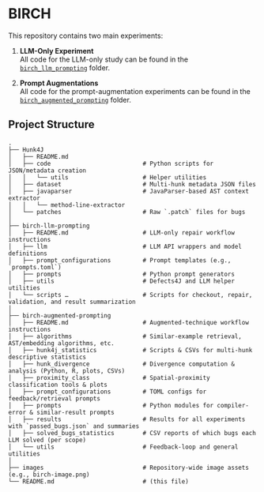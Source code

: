 # BIRCH

This repository contains two main experiments:

1. **LLM-Only Experiment**  
   All code for the LLM-only study can be found in the  
   [`birch_llm_prompting`](./birch_llm_prompting) folder.

2. **Prompt Augmentations**  
   All code for the prompt-augmentation experiments can be found in the  
   [`birch_augmented_prompting`](./birch_augmented_prompting) folder.

## Project Structure
```
.
├── Hunk4J
│   ├── README.md
│   ├── code                          # Python scripts for JSON/metadata creation
│   │   └── utils                     # Helper utilities
│   ├── dataset                       # Multi-hunk metadata JSON files
│   ├── javaparser                    # JavaParser-based AST context extractor
│   │   └── method-line-extractor
│   └── patches                       # Raw `.patch` files for bugs
│
├── birch-llm-prompting
│   ├── README.md                     # LLM-only repair workflow instructions
│   ├── llm                           # LLM API wrappers and model definitions
│   ├── prompt_configurations         # Prompt templates (e.g., `prompts.toml`)
│   ├── prompts                       # Python prompt generators
│   ├── utils                         # Defects4J and LLM helper utilities
│   └── scripts …                     # Scripts for checkout, repair, validation, and result summarization
│
├── birch-augmented-prompting
│   ├── README.md                     # Augmented-technique workflow instructions
│   ├── algorithms                    # Similar-example retrieval, AST/embedding algorithms, etc.
│   ├── hunk4j_statistics             # Scripts & CSVs for multi-hunk descriptive statistics
│   ├── hunk_divergence               # Divergence computation & analysis (Python, R, plots, CSVs)
│   ├── proximity_class               # Spatial-proximity classification tools & plots
│   ├── prompt_configurations         # TOML configs for feedback/retrieval prompts
│   ├── prompts                       # Python modules for compiler-error & similar-result prompts
│   ├── results                       # Results for all experiments with `passed_bugs.json` and summaries
│   ├── solved_bugs_statistics        # CSV reports of which bugs each LLM solved (per scope)
│   └── utils                         # Feedback-loop and general utilities
│
├── images                            # Repository-wide image assets (e.g., birch-image.png)
└── README.md                         # (this file)
```
